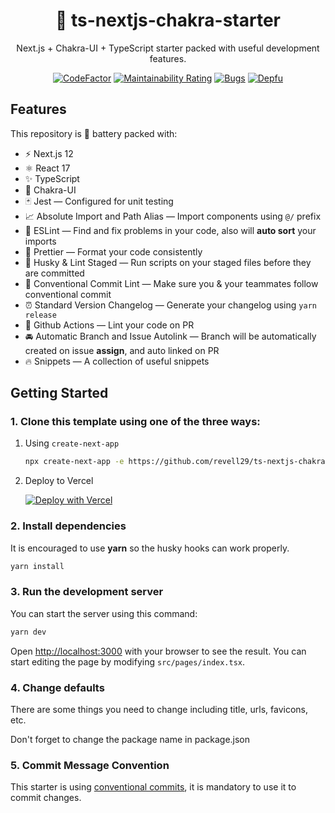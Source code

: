 <div align="center">
  <h1>🔋 ts-nextjs-chakra-starter</h1>
  <p>Next.js + Chakra-UI + TypeScript starter packed with useful development features.</p>
  
  
[![CodeFactor](https://www.codefactor.io/repository/github/revell29/ts-nextjs-chakra-starter/badge)](https://www.codefactor.io/repository/github/revell29/ts-nextjs-chakra-starter)
[![Maintainability Rating](https://sonarcloud.io/api/project_badges/measure?project=revell29_ts-nextjs-chakra-starter&metric=sqale_rating)](https://sonarcloud.io/dashboard?id=revell29_ts-nextjs-chakra-starter)
[![Bugs](https://sonarcloud.io/api/project_badges/measure?project=revell29_ts-nextjs-chakra-starter&metric=bugs)](https://sonarcloud.io/dashboard?id=revell29_ts-nextjs-chakra-starter)
[![Depfu](https://badges.depfu.com/badges/fc6e730632ab9dacaf7df478a08684a7/overview.svg)](https://depfu.com/repos/github/revell29/ts-nextjs-chakra-starter)

</div>

## Features

This repository is 🔋 battery packed with:

- ⚡️ Next.js 12
- ⚛️ React 17
- ✨ TypeScript
- 💨 Chakra-UI
- 🃏 Jest — Configured for unit testing
- 📈 Absolute Import and Path Alias — Import components using `@/` prefix
- 📏 ESLint — Find and fix problems in your code, also will **auto sort** your imports
- 💖 Prettier — Format your code consistently
- 🐶 Husky & Lint Staged — Run scripts on your staged files before they are committed
- 🤖 Conventional Commit Lint — Make sure you & your teammates follow conventional commit
- ⏰ Standard Version Changelog — Generate your changelog using `yarn release`
- 👷 Github Actions — Lint your code on PR
- 🚘 Automatic Branch and Issue Autolink — Branch will be automatically created on issue **assign**, and auto linked on PR
- 🔥 Snippets — A collection of useful snippets

## Getting Started

### 1. Clone this template using one of the three ways:

1. Using `create-next-app`

   ```bash
   npx create-next-app -e https://github.com/revell29/ts-nextjs-chakra-starter project-name
   ```

2. Deploy to Vercel

   [![Deploy with Vercel](https://vercel.com/button)](https://vercel.com/new/git/external?repository-url=https%3A%2F%2Fgithub.com%2Frevell29%2Fts-nextjs-chakra-starter)

### 2. Install dependencies

It is encouraged to use **yarn** so the husky hooks can work properly.

```bash
yarn install
```

### 3. Run the development server

You can start the server using this command:

```bash
yarn dev
```

Open [http://localhost:3000](http://localhost:3000) with your browser to see the result. You can start editing the page by modifying `src/pages/index.tsx`.

### 4. Change defaults

There are some things you need to change including title, urls, favicons, etc.

Don't forget to change the package name in package.json

### 5. Commit Message Convention

This starter is using [conventional commits](https://www.conventionalcommits.org/en/v1.0.0/), it is mandatory to use it to commit changes.
